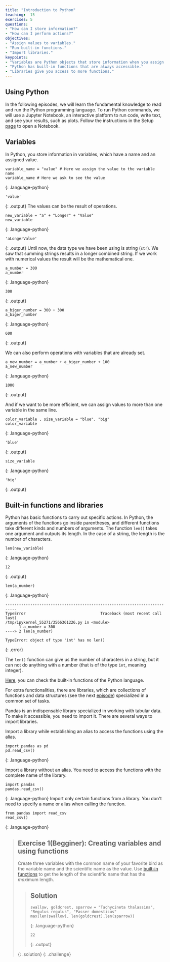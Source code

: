 ```yaml
---
title: "Introduction to Python"
teaching:  15
exercises: 5
questions:
- "How can I store information?"
- "How can I perform actions?"
objectives:
- "Assign values to variables."
- "Run built-in functions."
- "Import libraries."
keypoints:
- "Variables are Python objects that store information when you assign it to them."
- "Python has built-in functions that are always accessible."
- "Libraries give you access to more functions."
---
```

## Using Python

In the following episodes, we will learn the fundamental knowledge to read and run the Python programming language. To run Python commands, we will use a Jupyter Notebook, an interactive platform to run code, write text, and see your results, such as plots. Follow the instructions in the Setup [page](https://carpentries-incubator.github.io/pangenomics-workshop/setup.html) to open a Notebook.

## Variables

In Python, you store information in variables, which have a name and an assigned value.
~~~
variable_name = "value" # Here we assign the value to the variable name
variable_name # Here we ask to see the value
~~~
{: .language-python}
~~~
'value'
~~~
{: .output}
The values can be the result of operations.
~~~
new_variable = "a" + "Longer" + "Value"
new_variable
~~~
{: .language-python}
~~~
'aLongerValue'
~~~
{: .output}
Until now, the data type we have been using is string (`str`). We saw that summing strings results in a longer combined string.
If we work with numerical values the result will be the mathematical one.
~~~
a_number = 300
a_number
~~~
{: .language-python}
~~~
300
~~~
{: .output}
~~~
a_biger_number = 300 + 300
a_biger_number
~~~
{: .language-python}
~~~
600
~~~
{: .output}

We can also perform operations with variables that are already set.
~~~
a_new_number = a_number + a_biger_number + 100
a_new_number
~~~
{: .language-python}
~~~
1000
~~~
{: .output}

And if we want to be more efficient, we can assign values to more than one variable in the same line.

~~~
color_variable , size_variable = "blue", "big"
color_variable
~~~
{: .language-python}
~~~
'blue'
~~~
{: .output}
~~~
size_variable
~~~
{: .language-python}
~~~
'big'
~~~
{: .output}

## Built-in functions and libraries

Python has basic functions to carry out specific actions. In Python, the arguments of the functions go inside parentheses, and different functions take different kinds and numbers of arguments. The function `len()` takes one argument and outputs its length. In the case of a string, the length is the number of characters.
~~~
len(new_variable)
~~~
{: .language-python}
~~~
12
~~~
{: .output}
~~~
len(a_number)
~~~
{: .language-python}
~~~
---------------------------------------------------------------------------
TypeError                                 Traceback (most recent call last)
/tmp/ipykernel_55271/3566361226.py in <module>
      1 a_number = 300
----> 2 len(a_number)

TypeError: object of type 'int' has no len()
~~~
{: .error}

The `len()` function can give us the number of characters in a string, but it can not do anything with a number (that is of the type `int`, meaning integer). 

[Here](https://docs.python.org/3/library/functions.html), you can check the built-in functions of the Python language.

For extra functionalities, there are libraries, which are collections of functions and data structures (see the next [episode](https://czirion.github.io/pangenomics-python/02-data-structures/index.html))  specialized in a common set of tasks.

Pandas is an indispensable library specialized in working with tabular data. To make it accessible, you need to import it. 
There are several ways to import libraries. 

Import a library while establishing an alias to access the functions using the alias.
~~~
import pandas as pd
pd.read_csv()
~~~
{: .language-python}

Import a library without an alias. You need to access the functions with the complete name of the library.
~~~
import pandas
pandas.read_csv()
~~~
{: .language-python}
Import only certain functions from a library. You don't need to specify a name or alias when calling the function.
~~~
from pandas import read_csv
read_csv()
~~~
{: .language-python}

> ## Exercise 1(Begginer): Creating variables and using functions
> Create three variables with the common name of your favorite bird as the variable name and the scientific name as the value.
> Use [built-in functions](https://docs.python.org/3/library/functions.html) to get the length of the scientific name that has the *max*imum length.
>  
> > ## Solution
> > ~~~
> > swallow, goldcrest, sparrow = "Tachycineta thalassina", "Regulus regulus", "Passer domesticus"
> > max(len(swallow), len(goldcrest),len(sparrow))
> > ~~~
> > {: .language-python}
> > ~~~
> > 22
> > ~~~
> > {: .output}
> > 
> {: .solution}
{: .challenge}
